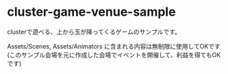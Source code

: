 # cluster-game-venue-sample

clusterで遊べる、上から玉が降ってくるゲームのサンプルです。

Assets/Scenes, Assets/Animators に含まれる内容は無制限に使用してOKです(このサンプル会場を元に作成した会場でイベントを開催して、利益を得てもOKです)

